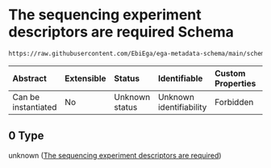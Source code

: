 # The sequencing experiment descriptors are required Schema

```txt
https://raw.githubusercontent.com/EbiEga/ega-metadata-schema/main/schemas/EGA.experiment.json#/properties/experimentTypeSpecifications/oneOf/0
```



| Abstract            | Extensible | Status         | Identifiable            | Custom Properties | Additional Properties | Access Restrictions | Defined In                                                                           |
| :------------------ | :--------- | :------------- | :---------------------- | :---------------- | :-------------------- | :------------------ | :----------------------------------------------------------------------------------- |
| Can be instantiated | No         | Unknown status | Unknown identifiability | Forbidden         | Allowed               | none                | [EGA.experiment.json\*](../../../schemas/EGA.experiment.json "open original schema") |

## 0 Type

unknown ([The sequencing experiment descriptors are required](ega-9-properties-experiment-type-specifications-oneof-the-sequencing-experiment-descriptors-are-required.md))
